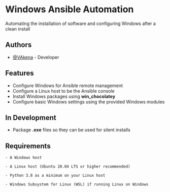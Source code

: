 # Windows Ansible Automation

Automating the installation of software and configuring Windows after a clean install

## Authors

- [@VAkena](https://github.com/VAkena) - Developer

## Features
- Configure Windows for Ansible remote management
- Configure a Linux host to be the Ansible console
- Install Windows packages using <b>win_chocolatey</b>
- Configure basic Windows settings using the provided Windows modules

## In Development
- Package <b>.exe</b> files so they can be used for silent installs


## Requirements

`- A Windows host`

`- A Linux host (Ubuntu 20.04 LTS or higher recommended)`

`- Python 3.8 as a minimum on your Linux host`

`- Windows Subsystem for Linux (WSL) if running Linux on Windows`
